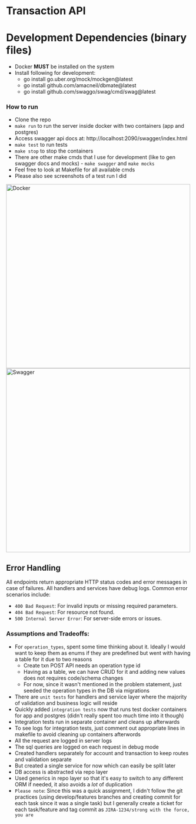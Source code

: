 # Transaction API

# Development Dependencies (binary files)
 - Docker **MUST** be installed on the system
 - Install following for development:
   - go install go.uber.org/mock/mockgen@latest
   - go install github.com/amacneil/dbmate@latest
   - go install github.com/swaggo/swag/cmd/swag@latest
   <!-- - go get github.com/golang/mock/mockgen/model -->

### How to run
 - Clone the repo
 - `make run` to run the server inside docker with two containers (app and postgres)
 - Access swagger api docs at: http://localhost:2090/swagger/index.html
 - `make test` to run tests
 - `make stop` to stop the containers
 - There are other make cmds that I use for development (like to gen swagger docs and mocks) - `make swagger` and `make mocks`
 - Feel free to look at Makefile for all available cmds
 - Please also see screenshots of a test run I did

<img width="500" alt="Docker" src="https://github.com/user-attachments/assets/65acaa32-1835-41be-b7ba-4e9830eed06c" />
<img width="500" alt="Swagger" src="https://github.com/user-attachments/assets/eba92523-1753-464a-aff3-d670de13b3bf" />

 ## Error Handling
All endpoints return appropriate HTTP status codes and error messages in case of failures. All handlers and services have debug logs.
Common error scenarios include:

- `400 Bad Request`: For invalid inputs or missing required parameters.
- `404 Bad Request`: For resource not found.
- `500 Internal Server Error`: For server-side errors or issues.

### Assumptions and Tradeoffs:
 - For `operation_types`, spent some time thinking about it. Ideally I would want to keep them as enums if they are predefined but went with having a table for it due to two reasons
   - Create txn POST API needs an operation type id
   - Having as a table, we can have CRUD for it and adding new values does not requires code/schema changes
   - For now, since it wasn't mentioned in the problem statement, just seeded the operation types in the DB via migrations
 - There are `unit tests` for handlers and service layer where the majority of validation and business logic will reside
 - Quickly added `integration tests` now that runs test docker containers for app and postgres (didn't really spent too much time into it though)
 - Integration tests run in separate container and cleans up afterwards
 - To see logs for integration tests, just comment out appropriate lines in makefile to avoid cleaning up containers afterwords
 - All the request are logged in server logs
 - The sql queries are logged on each request in debug mode
 - Created handlers separately for account and transaction to keep routes and validation separate
 - But created a single service for now which can easily be split later
 - DB access is abstracted via repo layer
 - Used generics in repo layer so that it's easy to switch to any different ORM if needed, it also avoids a *lot* of duplication
 - `Please note`: Since this was a quick assignment, I didn't follow the git practices (using develop/features branches and creating commit for each task since it was a single task) but I generally create a ticket for each task/feature and tag commit as `JIRA-1234/strong with the force, you are`
